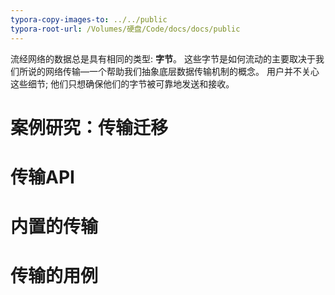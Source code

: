 ```yaml
---
typora-copy-images-to: ../../public
typora-root-url: /Volumes/硬盘/Code/docs/docs/public
---
```


流经网络的数据总是具有相同的类型: **字节**。 这些字节是如何流动的主要取决于我们所说的网络传输—一个帮助我们抽象底层数据传输机制的概念。 用户并不关心这些细节; 他们只想确保他们的字节被可靠地发送和接收。

# 案例研究：传输迁移



# 传输API

# 内置的传输

# 传输的用例

